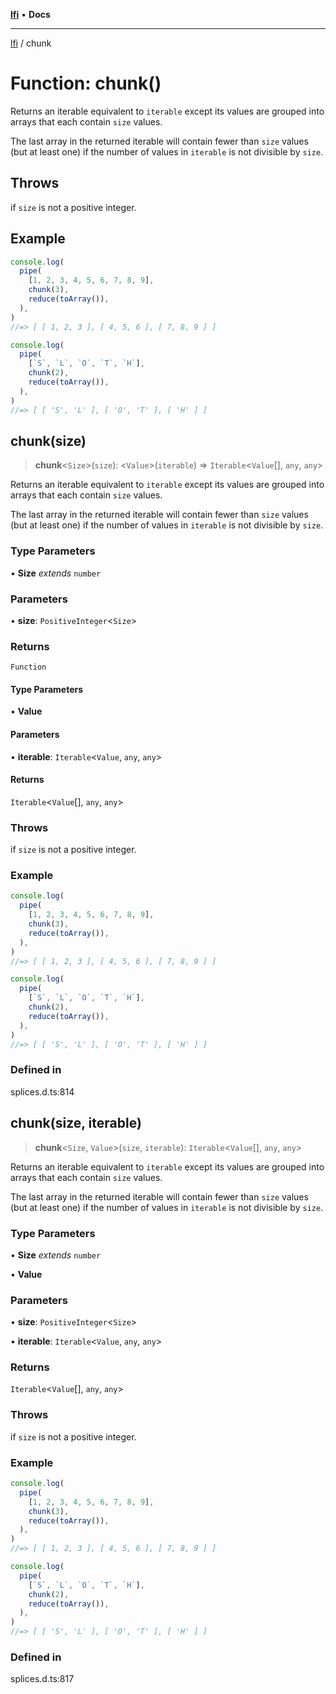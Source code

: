 [**lfi**](../readme.md) • **Docs**

***

[lfi](../globals.md) / chunk

# Function: chunk()

Returns an iterable equivalent to `iterable` except its values are grouped
into arrays that each contain `size` values.

The last array in the returned iterable will contain fewer than `size` values
(but at least one) if the number of values in `iterable` is not divisible by
`size`.

## Throws

if `size` is not a positive integer.

## Example

```js
console.log(
  pipe(
    [1, 2, 3, 4, 5, 6, 7, 8, 9],
    chunk(3),
    reduce(toArray()),
  ),
)
//=> [ [ 1, 2, 3 ], [ 4, 5, 6 ], [ 7, 8, 9 ] ]

console.log(
  pipe(
    [`S`, `L`, `O`, `T`, `H`],
    chunk(2),
    reduce(toArray()),
  ),
)
//=> [ [ 'S', 'L' ], [ 'O', 'T' ], [ 'H' ] ]
```

## chunk(size)

> **chunk**\<`Size`\>(`size`): \<`Value`\>(`iterable`) => `Iterable`\<`Value`[], `any`, `any`\>

Returns an iterable equivalent to `iterable` except its values are grouped
into arrays that each contain `size` values.

The last array in the returned iterable will contain fewer than `size` values
(but at least one) if the number of values in `iterable` is not divisible by
`size`.

### Type Parameters

• **Size** *extends* `number`

### Parameters

• **size**: `PositiveInteger`\<`Size`\>

### Returns

`Function`

#### Type Parameters

• **Value**

#### Parameters

• **iterable**: `Iterable`\<`Value`, `any`, `any`\>

#### Returns

`Iterable`\<`Value`[], `any`, `any`\>

### Throws

if `size` is not a positive integer.

### Example

```js
console.log(
  pipe(
    [1, 2, 3, 4, 5, 6, 7, 8, 9],
    chunk(3),
    reduce(toArray()),
  ),
)
//=> [ [ 1, 2, 3 ], [ 4, 5, 6 ], [ 7, 8, 9 ] ]

console.log(
  pipe(
    [`S`, `L`, `O`, `T`, `H`],
    chunk(2),
    reduce(toArray()),
  ),
)
//=> [ [ 'S', 'L' ], [ 'O', 'T' ], [ 'H' ] ]
```

### Defined in

splices.d.ts:814

## chunk(size, iterable)

> **chunk**\<`Size`, `Value`\>(`size`, `iterable`): `Iterable`\<`Value`[], `any`, `any`\>

Returns an iterable equivalent to `iterable` except its values are grouped
into arrays that each contain `size` values.

The last array in the returned iterable will contain fewer than `size` values
(but at least one) if the number of values in `iterable` is not divisible by
`size`.

### Type Parameters

• **Size** *extends* `number`

• **Value**

### Parameters

• **size**: `PositiveInteger`\<`Size`\>

• **iterable**: `Iterable`\<`Value`, `any`, `any`\>

### Returns

`Iterable`\<`Value`[], `any`, `any`\>

### Throws

if `size` is not a positive integer.

### Example

```js
console.log(
  pipe(
    [1, 2, 3, 4, 5, 6, 7, 8, 9],
    chunk(3),
    reduce(toArray()),
  ),
)
//=> [ [ 1, 2, 3 ], [ 4, 5, 6 ], [ 7, 8, 9 ] ]

console.log(
  pipe(
    [`S`, `L`, `O`, `T`, `H`],
    chunk(2),
    reduce(toArray()),
  ),
)
//=> [ [ 'S', 'L' ], [ 'O', 'T' ], [ 'H' ] ]
```

### Defined in

splices.d.ts:817
